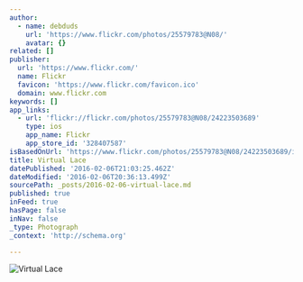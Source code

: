 ```yaml
---
author:
  - name: debduds
    url: 'https://www.flickr.com/photos/25579783@N08/'
    avatar: {}
related: []
publisher:
  url: 'https://www.flickr.com/'
  name: Flickr
  favicon: 'https://www.flickr.com/favicon.ico'
  domain: www.flickr.com
keywords: []
app_links:
  - url: 'flickr://flickr.com/photos/25579783@N08/24223503689'
    type: ios
    app_name: Flickr
    app_store_id: '328407587'
isBasedOnUrl: 'https://www.flickr.com/photos/25579783@N08/24223503689/in/album-72157662049265513/'
title: Virtual Lace
datePublished: '2016-02-06T21:03:25.462Z'
dateModified: '2016-02-06T20:36:13.499Z'
sourcePath: _posts/2016-02-06-virtual-lace.md
published: true
inFeed: true
hasPage: false
inNav: false
_type: Photograph
_context: 'http://schema.org'

---
```

![Virtual Lace](https://farm2.staticflickr.com/1537/24223503689_4d5286fd37_b.jpg)